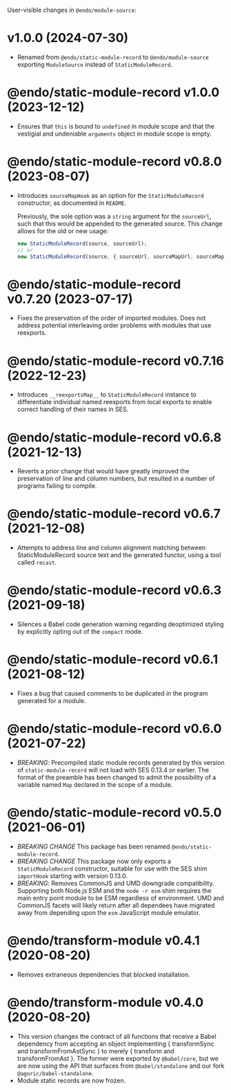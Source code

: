 User-visible changes in `@endo/module-source`:

# v1.0.0 (2024-07-30)

- Renamed from `@endo/static-module-record` to `@endo/module-source` exporting
  `ModuleSource` instead of `StaticModuleRecord`.

# @endo/static-module-record v1.0.0 (2023-12-12)

- Ensures that `this` is bound to `undefined` in module scope and that the
  vestigial and undeniable `arguments` object in module scope is empty.

# @endo/static-module-record v0.8.0 (2023-08-07)

- Introduces `sourceMapHook` as an option for the `StaticModuleRecord` constructor,
  as documented in `README`.

  Previously, the sole option was a `string` argument for the `sourceUrl`, such
  that this would be appended to the generated source.
  This change allows for the old or new usage:

  ```js
  new StaticModuleRecord(source, sourceUrl);
  // or
  new StaticModuleRecord(source, { sourceUrl, sourceMapUrl, sourceMapHook });
  ```

# @endo/static-module-record v0.7.20 (2023-07-17)

- Fixes the preservation of the order of imported modules.
  Does not address potential interleaving order problems with modules that
  use reexports.

# @endo/static-module-record v0.7.16 (2022-12-23)

- Introduces `__reexportsMap__` to `StaticModuleRecord` instance to differentiate
  individual named reexports from local exports to enable correct handling of
  their names in SES.

# @endo/static-module-record v0.6.8 (2021-12-13)

- Reverts a prior change that would have greatly improved the preservation of
  line and column numbers, but resulted in a number of programs failing to
  compile.

# @endo/static-module-record v0.6.7 (2021-12-08)

- Attempts to address line and column alignment matching between StaticModuleRecord
  source text and the generated functor, using a tool called `recast`.

# @endo/static-module-record v0.6.3 (2021-09-18)

- Silences a Babel code generation warning regarding deoptimized styling by
  explicitly opting out of the `compact` mode.

# @endo/static-module-record v0.6.1 (2021-08-12)

- Fixes a bug that caused comments to be duplicated in the program generated
  for a module.

# @endo/static-module-record v0.6.0 (2021-07-22)

- *BREAKING*: Precompiled static module records generated by this version of
  `static-module-record` will not load with SES 0.13.4 or earlier.  The format
  of the preamble has been changed to admit the possibility of a variable named
  `Map` declared in the scope of a module.

# @endo/static-module-record v0.5.0 (2021-06-01)

- *BREAKING CHANGE* This package has been renamed `@endo/static-module-record`.
- *BREAKING CHANGE* This package now only exports a `StaticModuleRecord`
  constructor, suitable for use with the SES shim `importHook` starting with
  version 0.13.0.
- *BREAKING*: Removes CommonJS and UMD downgrade compatibility.
  Supporting both Node.js ESM and the `node -r esm` shim requires the main
  entry point module to be ESM regardless of environment.
  UMD and CommonJS facets will likely return after all dependees have migrated
  away from depending upon the `esm` JavaScript module emulator.

# @endo/transform-module v0.4.1 (2020-08-20)

- Removes extraneous dependencies that blocked installation.

# @endo/transform-module v0.4.0 (2020-08-20)

- This version changes the contract of all functions that receive a Babel
  dependency from accepting an object implementing { transformSync and
  transformFromAstSync } to merely { transform and transformFromAst }.
  The former were exported by `@babel/core`, but we are now using the
  API that surfaces from `@babel/standalone` and our fork
  `@agoric/babel-standalone`.
- Module static records are now frozen.

